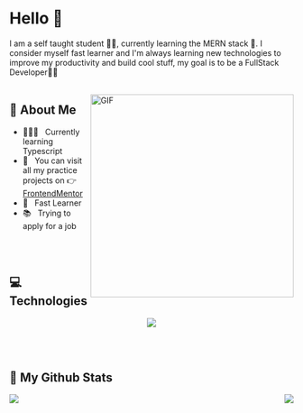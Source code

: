 # Hello 👋

I am a self taught student :man_student:, currently learning the MERN stack :t-rex:. I consider myself fast learner and I'm always learning new technologies to improve my productivity and build cool stuff, my goal is to be a FullStack Developer:man_technologist:
<br/>
<br/>

<img align="right" alt="GIF" src="https://media2.giphy.com/media/d8KefZiJ2ae0VMAmsi/giphy.gif?cid=ecf05e47q0zny6vqxjit9daut33v2bat54mlqkg6vihf4bhn&rid=giphy.gif&ct=g" width="360px"/>
  
## 🧐 About Me

- 👨🏻‍💻 &nbsp; Currently learning Typescript
- 🎨 &nbsp; You can visit all my practice projects on 👉 [FrontendMentor](https://www.frontendmentor.io/profile/escarcan)
- 📝 &nbsp; Fast Learner
- 📚 &nbsp; Trying to apply for a job
<br/>
<br/>

## :computer: Technologies
<p align="center">
  <a href="https://skillicons.dev">
    <img src="https://skillicons.dev/icons?i=html,css,js,typescript,react,git,sass,tailwind,vite" />
  </a>
</p>
<br/>
<br/>

## :open_file_folder: My Github Stats
  <img align="left" src="https://github-readme-stats.vercel.app/api?username=escarcan&show_icons=true&theme=gruvbox">
  <img align="right" src="https://github-readme-stats.vercel.app/api/top-langs/?username=escarcan&layout=compact)](https://github.com/anuraghazra/github-readme-stats">
